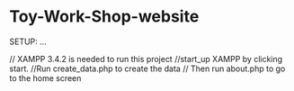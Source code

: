 # Toy-Work-Shop-website

SETUP:
...

// XAMPP 3.4.2 is needed to run this project
//start_up XAMPP by clicking start.
//Run create_data.php to create the data
// Then run about.php to go to the home screen


